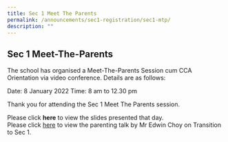 ```yaml
---
title: Sec 1 Meet The Parents
permalink: /announcements/sec1-registration/sec1-mtp/
description: ""
---
```


## **Sec 1 Meet-The-Parents**

The school has organised a Meet-The-Parents Session cum CCA Orientation via video conference. 
Details are as follows:

Date:  8 January 2022 
Time:  8 am to 12.30 pm

Thank you for attending the Sec 1 Meet The Parents session. 

Please click **here** to view the slides presented that day. <br>
Please click [here](https://drive.google.com/file/d/1C0jvkwEuzVKNZwOxz5AXRPRoebJUPieK/view) to view the parenting talk by Mr Edwin Choy on Transition to Sec 1.